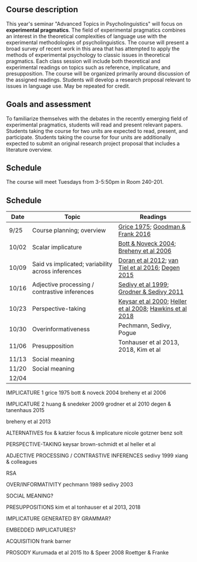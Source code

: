 ## Course description

This year's seminar "Advanced Topics in Psycholinguistics" will focus on **experimental pragmatics**. The field of experimental pragmatics combines an interest in the theoretical complexities of language use with the experimental methodologies of psycholinguistics. The course will present a broad survey of recent work in this area that has attempted to apply the methods of experimental psychology to classic issues in theoretical pragmatics. Each class session will include both theoretical and experimental readings on topics such as reference, implicature, and presupposition. The course will be organized primarily around discussion of the assigned readings. Students will develop a research proposal relevant to issues in language use. May be repeated for credit.

## Goals and assessment

To familiarize themselves with the debates in the recently emerging field of experimental pragmatics, students will read and present relevant papers. Students taking the course for two units are expected to read, present, and participate. Students taking the course for four units are additionally expected to submit an original research project proposal that includes a literature overview.

## Schedule

The course will meet Tuesdays from 3-5:50pm in Room 240-201.


## Schedule

| Date        | Topic           | Readings  |
| ------------- | ------------- | ----- |
| 9/25  | Course planning; overview | [Grice 1975](./readings/grice1975.pdf); [Goodman & Frank 2016](https://www.sciencedirect.com/science/article/pii/S136466131630122X)|
| 10/02 | Scalar implicature       |  [Bott & Noveck 2004](https://www.sciencedirect.com/science/article/pii/S0749596X04000609); [Breheny et al 2006](https://www.sciencedirect.com/science/article/pii/S0010027705001253) |
| 10/09 | Said vs implicated; variability across inferences     | [Doran et al 2012](https://www.jstor.org/stable/pdf/41348885.pdf); [van Tiel et al 2016](https://academic.oup.com/jos/article-abstract/33/1/137/2362956); [Degen 2015](./readings/degen2015.pdf)   |
| 10/16 | Adjective processing / contrastive inferences    |  [Sedivy et al 1999](./readings/sedivy1999.pdf); [Grodner & Sedivy 2011](./readings/grodner2011.pdf)   |
| 10/23 | Perspective-taking | [Keysar et al 2000](./readings/keysar2000.pdf); [Heller et al 2008](./readings/heller2008.pdf); [Hawkins et al 2018](https://arxiv.org/abs/1807.09000) |
| 10/30 |  Overinformativeness     | Pechmann, Sedivy, Pogue  |
| 11/06 |  Presupposition    | Tonhauser et al 2013, 2018, Kim et al   |
| 11/13 |  Social meaning    |    |
| 11/20 |  Social meaning      |   |
| 12/04 |      |    |



IMPLICATURE 1
grice 1975
bott & noveck 2004
breheny et al 2006

IMPLICATURE 2
huang & snedeker 2009
grodner et al 2010
degen & tanenhaus 2015

breheny et al 2013


ALTERNATIVES
fox & katzier focus & implicature
nicole gotzner benz solt

PERSPECTIVE-TAKING
keysar
brown-schmidt et al
heller et al


ADJECTIVE PROCESSING / CONTRASTIVE INFERENCES
sedivy 1999
xiang & colleagues


RSA


OVER/INFORMATIVITY
pechmann 1989
sedivy 2003


SOCIAL MEANING?


PRESUPPOSITIONS
kim et al
tonhauser et al 2013, 2018

IMPLICATURE GENERATED BY GRAMMAR?

EMBEDDED IMPLICATURES?

ACQUISITION
frank
barner


PROSODY
Kurumada et al 2015
Ito & Speer 2008
Roettger & Franke


